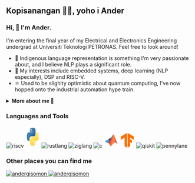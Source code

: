 ## Kopisanangan 👋😁, yoho i Ander
### Hi, 👋 I'm Ander. 

I'm entering the final year of my Electrical and Electronics Engineering undergrad at Universiti Teknologi PETRONAS. Feel free to look around!

- 🌾 Indigenous language representation is something I'm very passionate about, and I believe NLP plays a significant role.
- 🌄 My interests include embedded systems, deep learning (NLP especially), DSP and RISC-V.
- ⚛️ Used to be slighlty optimistic about quantum computing, I've now hopped onto the industrial automation hype train.

<details>
    <summary><strong>More about me 🤗</strong></summary>

  - 🙋‍♂️ I'm from Sabah.
  - 😄 I speak (and sing in) Kadazandusun, Malay, and English.
  - 🥚 I was born on the last day of 2003.

</details>

### Languages and Tools
<p align="left">
    <img src="https://riscv.org/wp-content/uploads/2020/06/riscv-color.svg" alt="riscv" width="100" height="40"/>
    <img src="https://raw.githubusercontent.com/devicons/devicon/master/icons/python/python-original.svg" alt="py" width="40" height="60"/>
    <img src="https://www.rustacean.net/assets/cuddlyferris.svg" alt="rustlang" width="50" height="40"/>
    <img src="https://upload.wikimedia.org/wikipedia/commons/8/83/Zig-logomark-2024.svg" alt="ziglang" width="50" height="40"/>
    <img src="https://upload.wikimedia.org/wikipedia/commons/archive/3/35/20220802133510%21The_C_Programming_Language_logo.svg" alt="c" width="47" height="47"/>
    <img src="https://raw.githubusercontent.com/devicons/devicon/master/icons/matlab/matlab-original.svg" alt="matlab" width="40" height="40"/>
    <img src="https://raw.githubusercontent.com/devicons/devicon/master/icons/tensorflow/tensorflow-original.svg" alt="tf" width="40" height="40"/>
    <img src="https://upload.wikimedia.org/wikipedia/commons/5/51/Qiskit-Logo.svg" alt="qiskit" width="40" height="40"/>
    <img src="https://avatars.githubusercontent.com/u/64286425?s=200&v=4" alt="pennylane" width="40" height="40"/>
</p>

### Other places you can find me
<p align="left">
    <a href="https://youtube.com/@kogumilaan" target="blank">
        <img src="https://raw.githubusercontent.com/rahuldkjain/github-profile-readme-generator/master/src/images/icons/Social/youtube.svg" alt="andergisomon" height="40" width="40" />
    </a>
    <a href="https://huggingface.co/anderbogia" target="blank">
        <img src="https://huggingface.co/front/assets/huggingface_logo-noborder.svg" alt="andergisomon" height="40" width="43"/>
    </a> 
</p>

